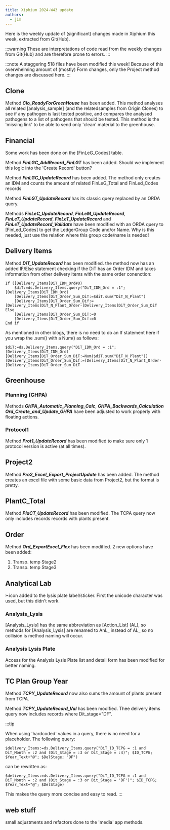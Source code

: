 ```yaml
---
title: Xiphium 2024-W43 update
authors:
  - jim
---
```


Here is the weekly update of (significant) changes made in Xiphium this week, extracted from Git(Hub).

:::warning
These are interpretations of code read from the weekly changes from Git(Hub) and are therefore prone to errors.
:::

:::note
A staggering 518 files have been modified this week! Because of this overwhelming amount of (mostly) Form changes, only the Project method changes are discussed here.
:::

<!--truncate-->

## Clone
Method ***Clo_ReadyForGreenHouse*** has been added. This method analyses all related [analysis_sample] (and the  relatedsamples from Origin Clones) to see if any pathogen is last tested positive, and compares the analysed pathogens to a list of pathogens that should be tested. This method is the 'missing link' to be able to send only 'clean' material to the greenhouse.

## Financial
Some work has been done on the [FinLeG_Codes] table.

Method ***FinLGC_AddRecord_FinLGT*** has been added. Should we implement this logic into the 'Create Record' button?

Method ***FinLGC_UpdateRecord*** has been added. The method only creates an IDM and counts the amount of related FinLeG_Total and FinLed_Codes records

Method ***FinLGT_UpdateRecord*** has its classic query replaced by an ORDA query.

Methods ***FinLeC_UpdateRecord***, ***FinLeM_UpdateRecord***, ***FinLeT_UpdateRecord***, ***FinLeT_UpdateRecord*** and ***FinLeT_UpdateRecord_Validate*** have been modified with an ORDA query to [FinLed_Codes] to get the LedgerGroup Code and/or Name. Why is this needed, just use the relation where this group code/name is needed!

## Delivery Items

Method ***DiT_UpdateRecord*** has been modified. the method now has an added IF/Else statement checking if the DiT has an Order IDM and takes information from other delivery items with the same order conenction:
```4D
If ([Delivery_Items]DiT_IDM_Ord#0)
	$diT:=ds.Delivery_Items.query("DiT_IDM_Ord = :1"; [Delivery_Items]DiT_IDM_Ord)
	[Delivery_Items]DiT_Order_Sum_DiT:=$diT.sum("DiT_N_Plant")
	[Delivery_Items]DiT_Order_Sum_Dif:=[Delivery_Items]DiT_N_Plant_Order-[Delivery_Items]DiT_Order_Sum_DiT
Else 
	[Delivery_Items]DiT_Order_Sum_DiT:=0
	[Delivery_Items]DiT_Order_Sum_Dif:=0
End if 
```
As mentioned in other blogs, there is no need to do an If statement here if you wrap the .sum() with a Num() as follows:

```4D
$diT:=ds.Delivery_Items.query("DiT_IDM_Ord = :1"; [Delivery_Items]DiT_IDM_Ord)
[Delivery_Items]DiT_Order_Sum_DiT:=Num($diT.sum("DiT_N_Plant"))
[Delivery_Items]DiT_Order_Sum_Dif:=[Delivery_Items]DiT_N_Plant_Order-[Delivery_Items]DiT_Order_Sum_DiT
```

## Greenhouse
### Planning (GHPA)
Methods ***GHPA_Automatic_Planning_Calc***, ***GHPA_Backwards_Calculation*** ***Ord_Create_and_Update_GHPA*** have been adjusted to work properly with floating actions.
### Protocol1
Method ***Prot1_UpdateRecord*** has been modified to make sure only 1 protocol version is active (at all times).

## Project2
Method ***Pro2_Excel_Export_ProjectUpdate*** has been added. The method creates an excel file with some basic data from Project2, but the format is pretty.

## PlantC_Total
Method ***PlaCT_UpdateRecord*** has been modified. The TCPA query now only includes records records with plants present.

## Order
Method ***Ord_ExportExcel_Flex*** has been modified. 2 new options have been added:
1. Transp. temp Stage2
2. Transp. temp Stage3

## Analytical Lab
✂icon added to the lysis plate label/sticker. First the unicode character was used, but this didn't work.

### Analysis_Lysis
[Analysis_Lysis] has the same abbreviation as [Action_List] (AL), so methods for [Analysis_Lysis] are renamed to AnL_ instead of AL_ so no collision is method naming will occur.

### Analysis Lysis Plate
Access for the Analysis Lysis Plate list and detail form has been modified for better naming.

## TC Plan Group Year
Method ***TCPY_UpdateRecord*** now also sums the amount of plants present from TCPA.

Method ***TCPY_UpdateRecord_Val*** has been modified. Thee delivery items query now includes records where Dit_stage="DF".

:::tip

When using 'hardcoded' values in a query, there is no need for a placeholder. The following query:

```4D
$delivery_Items:=ds.Delivery_Items.query("DiT_ID_TCPG = :1 and DiT_Month = :2 and (Dit_Stage = :3 or Dit_Stage = :4)"; $ID_TCPG; $Year_Text+"@"; $DelStage; "DF")
```
can be rewritten as:
```4D
$delivery_Items:=ds.Delivery_Items.query("DiT_ID_TCPG = :1 and DiT_Month = :2 and (Dit_Stage = :3 or Dit_Stage = 'DF')"; $ID_TCPG; $Year_Text+"@"; $DelStage)
```
This makes the query more concise and easy to read. 
:::

## web stuff
small adjustments and refactors done to the 'media' app methods.